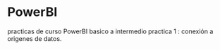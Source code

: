# PowerBI
practicas de curso PowerBI basico a intermedio
practica 1 : conexión a origenes de datos.
